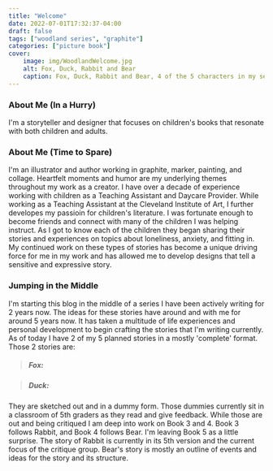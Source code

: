 ```yaml
---
title: "Welcome"
date: 2022-07-01T17:32:37-04:00
draft: false
tags: ["woodland series", "graphite"]
categories: ["picture book"]
cover:
    image: img/WoodlandWelcome.jpg
    alt: Fox, Duck, Rabbit and Bear
    caption: Fox, Duck, Rabbit and Bear, 4 of the 5 characters in my series.
---
```


### About Me (In a Hurry)
I'm a storyteller and designer that focuses on children's books that resonate with both children and adults. 

### About Me (Time to Spare)
I'm an illustrator and author working in graphite, marker, painting, and collage. Heartfelt moments and humor are my underlying themes throughout my work as a creator. I have over a decade of experience working with children as a Teaching Assistant and Daycare Provider. While working as a Teaching Assistant at the Cleveland Institute of Art, I further developes my passioin for children's literature. I was fortunate enough to become friends and connect with many of the children I was helping instruct. As I got to know each of the children they began sharing their stories and experiences on topics about loneliness, anxiety, and fitting in. My continued work on these types of stories has become a unique driving force for me in my work and has allowed me to develop designs that tell a sensitive and expressive story. 

### Jumping in the Middle
I'm starting this blog in the middle of a series I have been actively writing for 2 years now. The ideas for these stories have around and with me for around 5 years now. It has taken a multitude of life experiences and personal development to begin crafting the stories that I'm writing currently. As of today I have 2 of my 5 planned stories in a mostly 'complete' format. Those 2 stories are:

> ##### Fox: 
>
>

> ##### Duck: 

They are sketched out and in a dummy form. Those dummies currently sit in a classroom of 5th graders as they read and give feedback. While those are out and being critiqued I am deep into work on Book 3 and 4. Book 3 follows Rabbit, and Book 4 follows Bear. I'm leaving Book 5 as a little surprise. The story of Rabbit is currently in its 5th version and the current focus of the critique group. Bear's story is mostly an outline of events and ideas for the story and its structure. 
